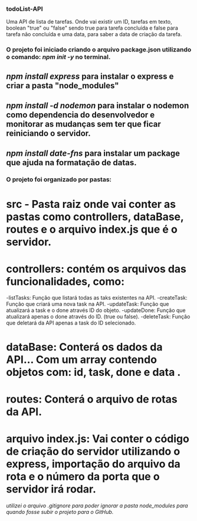 ### todoList-API

Uma API de lista de tarefas. Onde vai existir um ID, tarefas em texto, boolean "true" ou "false" sendo true para tarefa concluída e false para tarefa não concluída e uma data, para saber a data de criação da tarefa.


### O projeto foi iniciado criando o arquivo package.json utilizando o comando: *npm init -y* no terminal.

## *npm install express* para instalar o express e criar a pasta "node_modules"

## *npm install -d nodemon* para instalar o nodemon como dependencia do desenvolvedor e monitorar as mudanças sem ter que ficar reiniciando o servidor.

## *npm install date-fns* para instalar um package que ajuda na formatação de datas.

### O projeto foi organizado por pastas:

# src - Pasta raiz onde vai conter as pastas como controllers, dataBase, routes e o arquivo index.js que é o servidor.

# controllers: contém os arquivos das funcionalidades, como:
   -listTasks: Função que listará todas as taks existentes na API.
   -createTask: Função que criará uma nova task na API.
   -updateTask: Função que atualizará a task e o done através ID do objeto.
   -updateDone: Função que atualizará apenas o done através do ID. (true ou false).
   -deleteTask: Função que deletará da API apenas a task do ID selecionado.

# dataBase: Conterá os dados da API... Com um array contendo objetos com: id, task, done e data .

# routes: Conterá o arquivo de rotas da API.

# arquivo index.js: Vai conter o código de criação do servidor utilizando o express, importação do arquivo da rota e o número da porta que o servidor irá rodar.

*utilizei o arquivo .gitignore para poder ignorar a pasta node_modules para quando fosse subir o projeto para o GitHub.*
